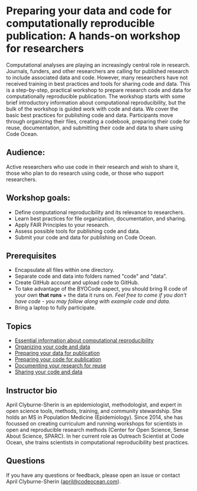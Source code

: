 # Preparing your data and code for computationally reproducible publication: A hands-on workshop for researchers

Computational analyses are playing an increasingly central role in research. Journals, funders, and other researchers are calling for published research to include associated data and code. However, many researchers have not received training in best practices and tools for sharing code and data. This is a step-by-step, practical workshop to prepare research code and data for computationally reproducible publication. The workshop starts with some brief introductory information about computational reproducibility, but the bulk of the workshop is guided work with code and data. We cover the basic best practices for publishing code and data. Participants move through organizing their files, creating a codebook, preparing their code for reuse, documentation, and submitting their code and data to share using Code Ocean. 

## Audience: 
Active researchers who use code in their research and wish to share it, those who plan to do research using code, or those who support researchers.

## Workshop goals: 
* Define computational reproducibility and its relevance to researchers.
* Learn best practices for file organization, documentation, and sharing.
* Apply FAIR Principles to your research.
* Assess possible tools for publishing code and data.
* Submit your code and data for publishing on Code Ocean.

## Prerequisites

* Encapsulate all files within one directory.
* Separate code and data into folders named "code" and "data".
* Create GitHub account and upload code to GitHub.
* To take advantage of the BYOCode aspect, you should bring R code of your own **that runs** + the data it runs on. *Feel free to come if you don't have code - you may follow along with example code and data.*
* Bring a laptop to fully participate.

## Topics

* [Essential information about computational reproducibility](https://github.com/aprilcs/BYOCode/blob/master/episodes/00-intro.md)
* [Organizing your code and data](https://github.com/aprilcs/BYOCode/blob/master/episodes/01-organization.md)
* [Preparing your data for publication](https://github.com/aprilcs/BYOCode/blob/master/episodes/02-data.md)
* [Preparing your code for publication](https://github.com/aprilcs/BYOCode/blob/master/episodes/03-code.md)
* [Documenting your research for reuse](https://github.com/aprilcs/BYOCode/blob/master/episodes/04-documentation.md)
* [Sharing your code and data](https://github.com/aprilcs/BYOCode/blob/master/episodes/05-sharing.md)

## Instructor bio

April Clyburne-Sherin is an epidemiologist, methodologist, and expert in open science tools, methods, training, and community stewardship. She holds an MS in Population Medicine (Epidemiology). Since 2014, she has focussed on creating curriculum and running workshops for scientists in open and reproducible research methods (Center for Open Science, Sense About Science, SPARC). In her current role as Outreach Scientist at Code Ocean, she trains scientists in computational reproducibility best practices.

## Questions

If you have any questions or feedback, please open an issue or contact April Clyburne-Sherin ([april@codeocean.com](mailto:april@codeocean.com)).

